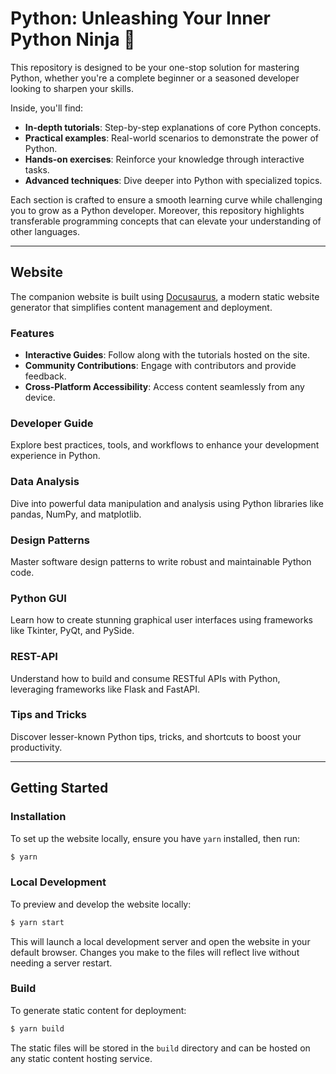 # Python: Unleashing Your Inner Python Ninja 🐍


This repository is designed to be your one-stop solution for mastering Python, whether you're a complete beginner or a seasoned developer looking to sharpen your skills. 
    
Inside, you'll find:
- **In-depth tutorials**: Step-by-step explanations of core Python concepts.
- **Practical examples**: Real-world scenarios to demonstrate the power of Python.
- **Hands-on exercises**: Reinforce your knowledge through interactive tasks.
- **Advanced techniques**: Dive deeper into Python with specialized topics.

Each section is crafted to ensure a smooth learning curve while challenging you to grow as a Python developer. Moreover, this repository highlights transferable programming concepts that can elevate your understanding of other languages. 

---

## Website

The companion website is built using [Docusaurus](https://docusaurus.io/), a modern static website generator that simplifies content management and deployment.

### Features
- **Interactive Guides**: Follow along with the tutorials hosted on the site.
- **Community Contributions**: Engage with contributors and provide feedback.
- **Cross-Platform Accessibility**: Access content seamlessly from any device.

### Developer Guide
Explore best practices, tools, and workflows to enhance your development experience in Python.

### Data Analysis
Dive into powerful data manipulation and analysis using Python libraries like pandas, NumPy, and matplotlib.

### Design Patterns
Master software design patterns to write robust and maintainable Python code.

### Python GUI
Learn how to create stunning graphical user interfaces using frameworks like Tkinter, PyQt, and PySide.

### REST-API
Understand how to build and consume RESTful APIs with Python, leveraging frameworks like Flask and FastAPI.

### Tips and Tricks
Discover lesser-known Python tips, tricks, and shortcuts to boost your productivity.

---

## Getting Started

### Installation

To set up the website locally, ensure you have `yarn` installed, then run:

```bash
$ yarn
```

### Local Development

To preview and develop the website locally:

```bash
$ yarn start
```

This will launch a local development server and open the website in your default browser. Changes you make to the files will reflect live without needing a server restart.

### Build

To generate static content for deployment:

```bash
$ yarn build
```

The static files will be stored in the `build` directory and can be hosted on any static content hosting service.
